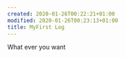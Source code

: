 ```yaml
---
created: 2020-01-26T00:22:21+01:00
modified: 2020-01-26T00:23:13+01:00
title: MyFirst Log
---
```


What ever you want